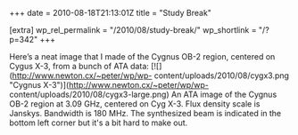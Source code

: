 +++
date = 2010-08-18T21:13:01Z
title = "Study Break"

[extra]
wp_rel_permalink = "/2010/08/study-break/"
wp_shortlink = "/?p=342"
+++

Here’s a neat image that I made of the Cygnus OB-2 region, centered on Cygus
X-3, from a bunch of ATA data:  [![](http://www.newton.cx/~peter/wp/wp-
content/uploads/2010/08/cygx3.png "Cygnus
X-3")](http://www.newton.cx/~peter/wp/wp-
content/uploads/2010/08/cygx3-large.png)  An ATA image of the Cygnus OB-2
region at 3.09 GHz, centered on Cyg X-3. Flux density scale is Janskys.
Bandwidth is 180 MHz. The synthesized beam is indicated in the bottom left
corner but it's a bit hard to make out.
